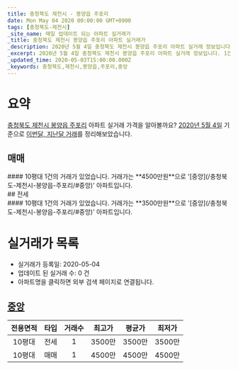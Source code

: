 ```yaml
---
title: 충청북도 제천시 - 봉양읍 주포리
date: Mon May 04 2020 00:00:00 GMT+0900
tags: [충청북도-제천시]
_site_name: 매일 업데이트 되는 아파트 실거래가
_title: 충청북도 제천시 봉양읍 주포리 아파트 실거래가
_description: 2020년 5월 4일 충청북도 제천시 봉양읍 주포리 아파트 실거래 정보입니다. 1건 아파트 정보가 있습니다.
_excerpt: 2020년 5월 4일 충청북도 제천시 봉양읍 주포리 아파트 실거래 정보입니다. 1건 아파트 정보가 있습니다.
_updated_time: 2020-05-03T15:00:00.000Z
_keywords: 충청북도,제천시,봉양읍,주포리,중앙
---
```





# 요약
<ins>충청북도 제천시 봉양읍 주포리</ins> 아파트 실거래 가격을 알아볼까요? <ins>2020년 5월 4일</ins> 기준으로 <ins>이번달, 지난달 거래</ins>를 정리해보았습니다.

## 매매
<div class="container">
<div class="twelve columns" markdown="1">
#### 10평대
1건의 거래가 있었습니다. 거래가는 **4500만원**으로 '[중앙](/충청북도-제천시-봉양읍-주포리/#중앙)' 아파트입니다.
</div>
</div>
## 전세
<div class="container">
<div class="twelve columns" markdown="1">
#### 10평대
1건의 거래가 있었습니다. 거래가는 **3500만원**으로 '[중앙](/충청북도-제천시-봉양읍-주포리/#중앙)' 아파트입니다.
</div>
</div>



# 실거래가 목록
- 실거래가 등록일: 2020-05-04
- 업데이트 된 실거래 수: 0 건
- 아파트명을 클릭하면 외부 검색 페이지로 연결됩니다.

## [중앙](#중앙)

|전용면적|타입|거래수|최고가|평균가|최저가|
|:---:|:---:|:---:|:---:|:---:|:---:|
|10평대|<span class="deal-type-2">전세</span>|1|3500만|3500만|3500만|
|10평대|<span class="deal-type-1">매매</span>|1|4500만|4500만|4500만|

<br/>



